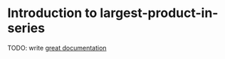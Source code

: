 # Introduction to largest-product-in-series

TODO: write [great documentation](http://jacobian.org/writing/what-to-write/)
